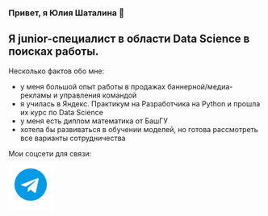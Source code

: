 ### Привет, я Юлия Шаталина 👋

## Я junior-специалист в области Data Science  в поисках работы.

Несколько фактов обо мне:
- у меня большой опыт работы в продажах баннерной/медиа-рекламы и управления командой
- я училась в  Яндекс. Практикум на Разработчика на Python и прошла их курс по Data Science
- у меня есть диплом математика от БашГУ
- хотела бы развиваться в обучении моделей, но готова рассмотреть все варианты сотрудничества

Мои соцсети для связи:

[![tg](https://github.com/fromufawithlove/fromufawithlove/blob/main/tg2.png)](https://t.me/orangelu)
